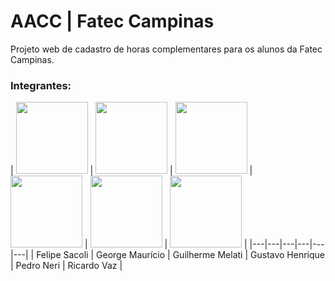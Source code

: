 # AACC | Fatec Campinas
Projeto web de cadastro de horas complementares para os alunos da Fatec Campinas.

### Integrantes:

| <a href="https://github.com/FeSacoli"><img src="https://avatars.githubusercontent.com/FeSacoli" width=115></a> |
<a href="https://github.com/gmsl23"><img src="https://avatars.githubusercontent.com/gmsl23" width=115></a> |
<a href="https://github.com/GuilhermeMelati"><img src="https://avatars.githubusercontent.com/GuilhermeMelati" width=115></a>  |
<a href="https://github.com/gustavohrqz"><img src="https://avatars.githubusercontent.com/gustavohrqz" width=115></a> |
<a href="https://github.com/pedrogneri"><img src="https://avatars.githubusercontent.com/pedrogneri" width=115></a>  |
<a href="https://github.com/LeNinjaRick"><img src="https://avatars.githubusercontent.com/LeNinjaRick" width=115></a> |
|---|---|---|---|---|---|
| Felipe Sacoli | George Maurício | Guilherme Melati | Gustavo Henrique | Pedro Neri | Ricardo Vaz |

